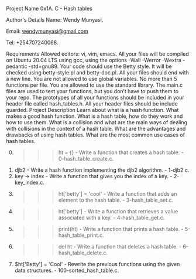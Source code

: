 Project Name
0x1A. C - Hash tables

Author's Details
Name: Wendy Munyasi.

Email: wendymunyasi@gmail.com

Tel: +254707240068.

Requirements
Allowed editors: vi, vim, emacs.
All your files will be compiled on Ubuntu 20.04 LTS using gcc, using the options -Wall -Werror -Wextra -pedantic -std=gnu89.
Your code should use the Betty style. It will be checked using betty-style.pl and betty-doc.pl.
All your files should end with a new line.
You are not allowed to use global variables.
No more than 5 functions per file.
You are allowed to use the standard library.
The main.c files are used to test your functions, but you don’t have to push them to your repo.
The prototypes of all your functions should be included in your header file called hash_tables.h.
All your header files should be include guarded.
Project Description
Learn about what is a hash function. What makes a good hash function. What is a hash table, how do they work and how to use them. What is a collision and what are the main ways of dealing with collisions in the context of a hash table. What are the advantages and drawbacks of using hash tables. What are the most common use cases of hash tables.

0. >>> ht = {} - Write a function that creates a hash table. - 0-hash_table_create.c.
1. djb2 - Write a hash function implementing the djb2 algorithm. - 1-djb2.c.
2. key -> index - Write a function that gives you the index of a key. - 2-key_index.c.
3. >>> ht['betty'] = 'cool' - Write a function that adds an element to the hash table. - 3-hash_table_set.c.
4. >>> ht['betty'] - Write a function that retrieves a value associated with a key. - 4-hash_table_get.c.
5. >>> print(ht) - Write a function that prints a hash table. - 5-hash_table_print.c.
6. >>> del ht - Write a function that deletes a hash table. - 6-hash_table_delete.c.
7. $ht['Betty'] = 'Cool' - Rewrite the previous functions using the given data structures. - 100-sorted_hash_table.c.
